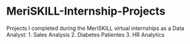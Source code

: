 # MeriSKILL-Internship-Projects
Projects I completed during the MeriSKILL virtual internships as a Data Analyst: 1. Sales Analysis 2. Diabetes Patientes 3. HR Analytics
